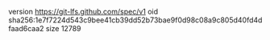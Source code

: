 version https://git-lfs.github.com/spec/v1
oid sha256:1e7f7224d543c9bee41cb39dd52b73bae9f0d98c08a9c805d40fd4dfaad6caa2
size 12789
